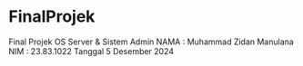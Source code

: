 # FinalProjek
Final Projek OS Server &amp; Sistem Admin
NAMA : Muhammad Zidan Manulana
NIM : 23.83.1022
Tanggal 5 Desember 2024
